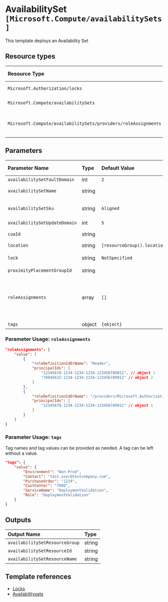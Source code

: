 # AvailabilitySet `[Microsoft.Compute/availabilitySets]`

This template deploys an Availability Set

## Resource types

| Resource Type | Api Version |
| :-- | :-- |
| `Microsoft.Authorization/locks` | 2016-09-01 |
| `Microsoft.Compute/availabilitySets` | 2021-04-01 |
| `Microsoft.Compute/availabilitySets/providers/roleAssignments` | 2021-04-01-preview |

## Parameters

| Parameter Name | Type | Default Value | Possible Values | Description |
| :-- | :-- | :-- | :-- | :-- |
| `availabilitySetFaultDomain` | int | `2` |  | Optional. The number of fault domains to use. |
| `availabilitySetName` | string |  |  | Required. The name of the availability set that is being created. |
| `availabilitySetSku` | string | `Aligned` |  | Optional. Sku of the availability set. Use 'Aligned' for virtual machines with managed disks and 'Classic' for virtual machines with unmanaged disks. |
| `availabilitySetUpdateDomain` | int | `5` |  | Optional. The number of update domains to use. |
| `cuaId` | string |  |  | Optional. Customer Usage Attribution id (GUID). This GUID must be previously registered |
| `location` | string | `[resourceGroup().location]` |  | Optional. Resource location. |
| `lock` | string | `NotSpecified` | `[CanNotDelete, NotSpecified, ReadOnly]` | Optional. Specify the type of lock. |
| `proximityPlacementGroupId` | string |  |  | Optional. Resource Id of a proximity placement group. |
| `roleAssignments` | array | `[]` |  | Optional. Array of role assignment objects that contain the 'roleDefinitionIdOrName' and 'principalId' to define RBAC role assignments on this resource. In the roleDefinitionIdOrName attribute, you can provide either the display name of the role definition, or its fully qualified ID in the following format: '/providers/Microsoft.Authorization/roleDefinitions/c2f4ef07-c644-48eb-af81-4b1b4947fb11' |
| `tags` | object | `{object}` |  | Optional. Tags of the availability set resource. |

### Parameter Usage: `roleAssignments`

```json
"roleAssignments": {
    "value": [
        {
            "roleDefinitionIdOrName": "Reader",
            "principalIds": [
                "12345678-1234-1234-1234-123456789012", // object 1
                "78945612-1234-1234-1234-123456789012" // object 2
            ]
        },
        {
            "roleDefinitionIdOrName": "/providers/Microsoft.Authorization/roleDefinitions/c2f4ef07-c644-48eb-af81-4b1b4947fb11",
            "principalIds": [
                "12345678-1234-1234-1234-123456789012" // object 1
            ]
        }
    ]
}
```

### Parameter Usage: `tags`

Tag names and tag values can be provided as needed. A tag can be left without a value.

```json
"tags": {
    "value": {
        "Environment": "Non-Prod",
        "Contact": "test.user@testcompany.com",
        "PurchaseOrder": "1234",
        "CostCenter": "7890",
        "ServiceName": "DeploymentValidation",
        "Role": "DeploymentValidation"
    }
}
```

## Outputs

| Output Name | Type |
| :-- | :-- |
| `availabilitySetResourceGroup` | string |
| `availabilitySetResourceId` | string |
| `availabilitySetResourceName` | string |

## Template references

- [Locks](https://docs.microsoft.com/en-us/azure/templates/Microsoft.Authorization/2016-09-01/locks)
- [Availabilitysets](https://docs.microsoft.com/en-us/azure/templates/Microsoft.Compute/2021-04-01/availabilitySets)
